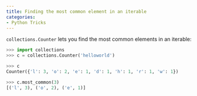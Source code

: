 ```yaml
---
title: Finding the most common element in an iterable
categories:
- Python Tricks
---
```

<!-- more -->

`collections.Counter` lets you find the most common elements in an iterable:

```python
>>> import collections
>>> c = collections.Counter('helloworld')

>>> c
Counter({'l': 3, 'o': 2, 'e': 1, 'd': 1, 'h': 1, 'r': 1, 'w': 1})

>>> c.most_common(3)
[('l', 3), ('o', 2), ('e', 1)]
```